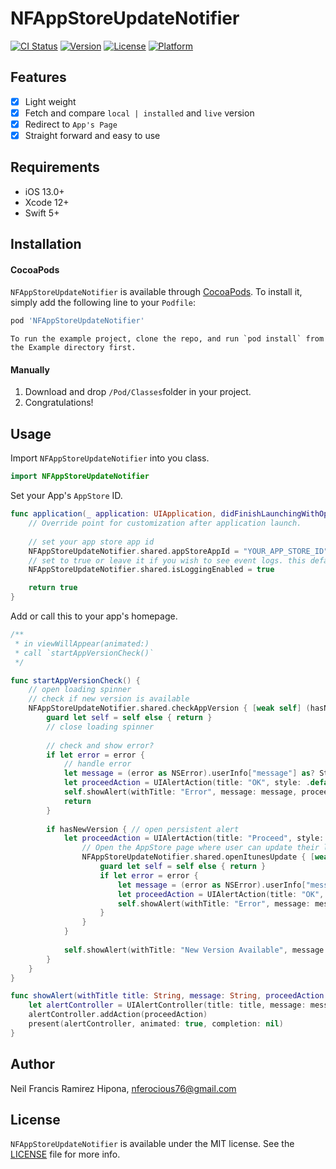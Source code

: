 # NFAppStoreUpdateNotifier

[![CI Status](https://img.shields.io/travis/nferocious76/NFAppStoreUpdateNotifier.svg?style=flat)](https://travis-ci.org/nferocious76/NFAppStoreUpdateNotifier)
[![Version](https://img.shields.io/cocoapods/v/NFAppStoreUpdateNotifier.svg?style=flat)](https://cocoapods.org/pods/NFAppStoreUpdateNotifier)
[![License](https://img.shields.io/cocoapods/l/NFAppStoreUpdateNotifier.svg?style=flat)](https://cocoapods.org/pods/NFAppStoreUpdateNotifier)
[![Platform](https://img.shields.io/cocoapods/p/NFAppStoreUpdateNotifier.svg?style=flat)](https://cocoapods.org/pods/NFAppStoreUpdateNotifier)

## Features
- [x] Light weight
- [x] Fetch and compare `local | installed` and `live` version
- [x] Redirect to `App's Page`
- [x] Straight forward and easy to use

## Requirements
- iOS 13.0+
- Xcode 12+
- Swift 5+

## Installation

#### CocoaPods

`NFAppStoreUpdateNotifier` is available through [CocoaPods](https://cocoapods.org). To install it, simply add the following line to your `Podfile`:

```ruby
pod 'NFAppStoreUpdateNotifier'
```

``
To run the example project, clone the repo, and run `pod install` from the Example directory first.
``

#### Manually

1. Download and drop ```/Pod/Classes```folder in your project.  
2. Congratulations!

## Usage

Import `NFAppStoreUpdateNotifier` into you class.

```Swift
import NFAppStoreUpdateNotifier
```

Set your App's `AppStore` ID.

```Swift
func application(_ application: UIApplication, didFinishLaunchingWithOptions launchOptions: [UIApplicationLaunchOptionsKey: Any]?) -> Bool {
    // Override point for customization after application launch.
 
    // set your app store app id
    NFAppStoreUpdateNotifier.shared.appStoreAppId = "YOUR_APP_STORE_ID"
    // set to true or leave it if you wish to see event logs. this defaults to true 
    NFAppStoreUpdateNotifier.shared.isLoggingEnabled = true

    return true
}
```

Add or call this to your app's homepage.

```Swift
/**
 * in viewWillAppear(animated:)
 * call `startAppVersionCheck()`
 */

func startAppVersionCheck() {
    // open loading spinner
    // check if new version is available
    NFAppStoreUpdateNotifier.shared.checkAppVersion { [weak self] (hasNewVersion, error) in
        guard let self = self else { return }
        // close loading spinner
        
        // check and show error?
        if let error = error {
            // handle error
            let message = (error as NSError).userInfo["message"] as? String ?? String(error.localizedDescription)
            let proceedAction = UIAlertAction(title: "OK", style: .default, handler: nil)
            self.showAlert(withTitle: "Error", message: message, proceedAction: proceedAction)
            return
        }
        
        if hasNewVersion { // open persistent alert
            let proceedAction = UIAlertAction(title: "Proceed", style: .default) { _ in
                // Open the AppStore page where user can update their local app. This uses the id set in `appStoreAppId`.
                NFAppStoreUpdateNotifier.shared.openItunesUpdate { [weak self] (finish, error) in
                    guard let self = self else { return }
                    if let error = error {
                        let message = (error as NSError).userInfo["message"] as? String ?? String(error.localizedDescription)
                        let proceedAction = UIAlertAction(title: "OK", style: .default, handler: nil)
                        self.showAlert(withTitle: "Error", message: message, proceedAction: proceedAction)
                    }
                }
            }
            
            self.showAlert(withTitle: "New Version Available", message: "Update Now to Version: \(NFAppStoreUpdateNotifier.shared.lastVersionChecked)", proceedAction: proceedAction)
        }
    }
}

func showAlert(withTitle title: String, message: String, proceedAction: UIAlertAction) {
    let alertController = UIAlertController(title: title, message: message, preferredStyle: .alert)
    alertController.addAction(proceedAction)
    present(alertController, animated: true, completion: nil)
}

```

## Author

Neil Francis Ramirez Hipona, nferocious76@gmail.com

## License

`NFAppStoreUpdateNotifier` is available under the MIT license. See the [LICENSE](https://github.com/nferocious76/NFAppStoreUpdateNotifier/blob/main/LICENSE) file for more info.
